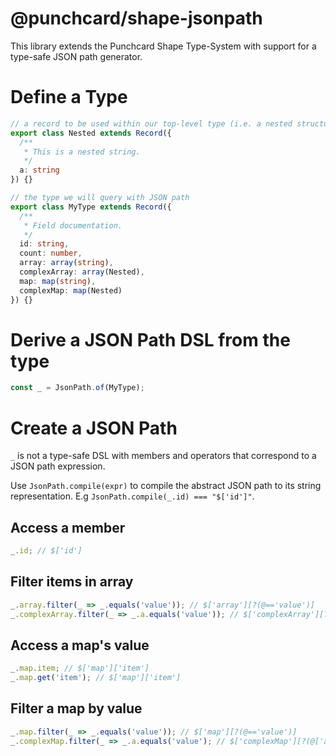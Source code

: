 # @punchcard/shape-jsonpath

This library extends the Punchcard Shape Type-System with support for a type-safe JSON path generator.

# Define a Type
```ts
// a record to be used within our top-level type (i.e. a nested structure).
export class Nested extends Record({
  /**
   * This is a nested string.
   */
  a: string
}) {}

// the type we will query with JSON path
export class MyType extends Record({
  /**
   * Field documentation.
   */
  id: string,
  count: number,
  array: array(string),
  complexArray: array(Nested),
  map: map(string),
  complexMap: map(Nested)
}) {}
```

# Derive a JSON Path DSL from the type
```ts
const _ = JsonPath.of(MyType);
```

# Create a JSON Path
`_` is not a type-safe DSL with members and operators that correspond to a JSON path expression.

Use `JsonPath.compile(expr)` to compile the abstract JSON path to its string representation. E.g `JsonPath.compile(_.id) === "$['id']"`.

## Access a member
```ts
_.id; // $['id']
```

## Filter items in array

```ts
_.array.filter(_ => _.equals('value')); // $['array'][?(@=='value')]
_.complexArray.filter(_ => _.a.equals('value')); // $['complexArray'][?(@['a']=='value')]
```

## Access a map's value

```ts
_.map.item; // $['map']['item']
_.map.get('item'); // $['map']['item']
```

## Filter a map by value
```ts
_.map.filter(_ => _.equals('value')); // $['map'][?(@=='value')]
_.complexMap.filter(_ => _.a.equals('value'); // $['complexMap'][?(@['a']=='value')]
```
